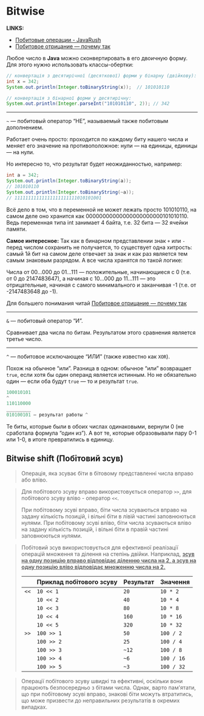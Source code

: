 # Bitwise

__LINKS:__
* [Побитовые операции - JavaRush](https://javarush.ru/groups/posts/1925-pobitovihe-operacii)
* [Побитовое отрицание — почему так](https://javarush.ru/groups/posts/3148-pobitovoe-otricanie---pochemu-tak)

Любое число в **Java** можно сконвертировать в его двоичную форму. 
Для этого нужно использовать классы-обертки:
```java
// конвертація з десятирічної (десяткової) форми у бінарну (двійкову):
int x = 342;
System.out.println(Integer.toBinaryString(x));  // 101010110

// конвертація з бінарної форми у десятирічну:
System.out.println(Integer.parseInt("101010110", 2)); // 342
```

***


`~` — побитовый оператор “НЕ”, называемый также побитовым дополнением. 

Работает очень просто: проходится по каждому биту нашего числа и меняет его значение на противоположное: нули — на единицы, единицы — на нули.

Но интересно то, что результат будет неожиданностью, например:
```java
int a = 342;
System.out.println(Integer.toBinaryString(a));
// 101010110
System.out.println(Integer.toBinaryString(~a));
// 11111111111111111111111010101001
```
Всё дело в том, что в переменной не может лежать просто 101010110, на самом деле оно хранится как
00000000000000000000000101010110. Ведь переменная типа int занимает 4 байта, т.е. 32 бита — 32 ячейки памяти.

__Самое интересное:__ Так как в бинарном представлении знак `+` или `-` перед числом сохранить не получается, то существует одна хитрость: самый 1й бит на самом деле отвечает за знак и как раз является тем самым знаковым разрядом. А все числа хранятся по такой логике:

Числа от 00...000 до 01...111 — положительные, начинающиеся с 0 (т.е. от 0 до 2147483647), а начиная с 10...000 до 11...111 — это отрицательные, начиная с самого минимального и заканчивая -1 (т.е. от -2147483648 до -1).

Для большего понимания читай [Побитовое отрицание — почему так](https://javarush.ru/groups/posts/3148-pobitovoe-otricanie---pochemu-tak)


***


`&` — побитовый оператор “И”.

Сравнивает два числа по битам.
Результатом этого сравнения является третье число.


***


`^` — побитовое исключающее “ИЛИ” (также известно как `XOR`). 

Похож на обычное “или”. Разница в одном: обычное “или” возвращает `true`, если хотя бы один операнд является истинным. 
Но не обязательно один — если оба будут `true` — то и результат `true`.

```java
100010101
^
110110000
_________
010100101 — результат работы ^
```
Те биты, которые были в обоих числах одинаковыми, вернули 0 (не сработала формула “один из”).
А вот те, которые образовывали пару 0-1 или 1-0, в итоге превратились в единицу.


## Bitwise shift (Побітовий зсув) 
> Операція, яка зсуває біти в бітовому представленні числа вправо або вліво.

> Для побітового зсуву вправо використовується оператор `>>`, для побітового зсуву вліво - оператор `<<`.
>
> При побітовому зсуві вправо, біти числа зсуваються вправо на задану кількість позицій, і вільні біти в лівій частині заповнюються нулями. 
> При побітовому зсуві вліво, біти числа зсуваються вліво на задану кількість позицій, і вільні біти в правій частині заповнюються нулями.

> Побітовий зсув використовується для ефективної реалізації операцій множення та ділення на степінь двійки. 
> Наприклад, <u>**зсув на одну позицію вправо відповідає діленню числа на 2, а зсув на одну позицію вліво відповідає множенню числа на 2.**</u>
> 
> |      | Приклад побітового зсуву | Результат | Значення   |
> |:-----|:-------------------------|:----------|:-----------|
> | `<<` | `10 << 1`                | `20`      | `10 * 2`   |
> |      | `10 << 2`                | `40`      | `10 * 4`   |
> |      | `10 << 3`                | `80`      | `10 * 8`   |
> |      | `10 << 4`                | `160`     | `10 * 16`  |
> |      | `10 << 5`                | `320`     | `10 * 32`  |
> | `>>` | `100 >> 1`               | `50`      | `100 / 2`  |
> |      | `100 >> 2`               | `25`      | `100 / 4`  |
> |      | `100 >> 3`               | `~12`     | `100 / 8`  |
> |      | `100 >> 4`               | `~6`      | `100 / 16` |
> |      | `100 >> 5`               | `~3`      | `100 / 32` |


> Операції побітового зсуву швидкі та ефективні, оскільки вони працюють безпосередньо з бітами числа. 
> Однак, варто пам'ятати, що при побітовому зсуві вправо, знакові біти можуть втратитись, 
> що може призвести до неправильних результатів в окремих випадках.
